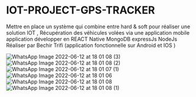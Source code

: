 # IOT-PROJECT-GPS-TRACKER 
 Mettre en place un système qui combine entre hard & soft pour réaliser une solution IOT , Récupération des véhicules volées via une application mobile 
 application développer en REACT Native MongoDB expressJs NodeJs Réaliser par Bechir Trifi  (application fonctionnelle sur Android et IOS ) 
 
 ![WhatsApp Image 2022-06-12 at 18 01 08 (3)](https://user-images.githubusercontent.com/82750586/173244854-4377a8d1-0dba-4645-bd9c-73eb66571cfc.jpeg )
![WhatsApp Image 2022-06-12 at 18 01 08 (2)](https://user-images.githubusercontent.com/82750586/173244857-48a25cef-7b21-4a85-9287-1a3837c4da5f.jpeg  )
![WhatsApp Image 2022-06-12 at 18 01 07 (1)](https://user-images.githubusercontent.com/82750586/173244860-67ca8cd2-8cdb-4cc7-bd71-79916c127104.jpeg  )
![WhatsApp Image 2022-06-12 at 18 01 06](https://user-images.githubusercontent.com/82750586/173244864-760241e5-ebb1-468f-896f-1cd75491ef7f.jpeg )
![WhatsApp Image 2022-06-12 at 18 01 08](https://user-images.githubusercontent.com/82750586/173244873-130a8fff-9ef1-48b8-8357-a33df8dfc34f.jpeg )
![WhatsApp Image 2022-06-12 at 18 01 08 (1)](https://user-images.githubusercontent.com/82750586/173244874-fa3457d3-1a75-45d3-97f4-92ac476ac80b.jpeg )
 
